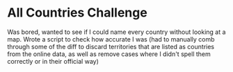 # All Countries Challenge

Was bored, wanted to see if I could name every country without looking at a map. Wrote a script to check how accurate I was (had to manually comb through some of the diff to discard territories that are listed as countries from the online data, as well as remove cases where I didn't spell them correctly or in their official way)
